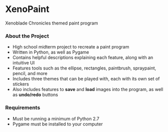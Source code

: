# XenoPaint
Xenoblade Chronicles themed paint program

### About the Project
* High school midterm project to recreate a paint program
* Written in Python, as well as Pygame
* Contains helpful descriptions explaining each feature, along with an intuitive UI
* Features tools such as the ellipse, rectangles, paintbrush, spraypaint, pencil, and more
* Includes three themes that can be played with, each with its own set of stickers
* Also includes features to **save** and **load** images into the program, as well as **undo/redo** buttons

### Requirements
* Must be running a minimum of Python 2.7
* Pygame must be installed to your computer
